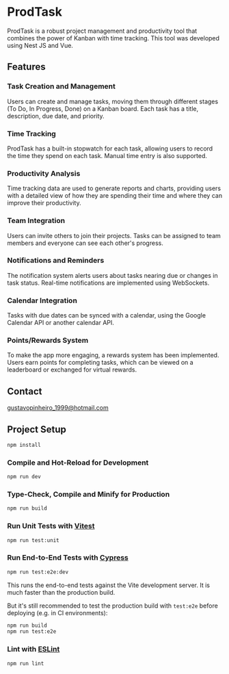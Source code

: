 # ProdTask

ProdTask is a robust project management and productivity tool that combines the power of Kanban with time tracking. This tool was developed using Nest JS and Vue.

## Features

### Task Creation and Management

Users can create and manage tasks, moving them through different stages (To Do, In Progress, Done) on a Kanban board. Each task has a title, description, due date, and priority.

### Time Tracking

ProdTask has a built-in stopwatch for each task, allowing users to record the time they spend on each task. Manual time entry is also supported.

### Productivity Analysis

Time tracking data are used to generate reports and charts, providing users with a detailed view of how they are spending their time and where they can improve their productivity.

### Team Integration

Users can invite others to join their projects. Tasks can be assigned to team members and everyone can see each other's progress.

### Notifications and Reminders

The notification system alerts users about tasks nearing due or changes in task status. Real-time notifications are implemented using WebSockets.

### Calendar Integration

Tasks with due dates can be synced with a calendar, using the Google Calendar API or another calendar API.

### Points/Rewards System

To make the app more engaging, a rewards system has been implemented. Users earn points for completing tasks, which can be viewed on a leaderboard or exchanged for virtual rewards.

## Contact

gustavopinheiro_1999@hotmail.com


## Project Setup

```sh
npm install
```

### Compile and Hot-Reload for Development

```sh
npm run dev
```

### Type-Check, Compile and Minify for Production

```sh
npm run build
```

### Run Unit Tests with [Vitest](https://vitest.dev/)

```sh
npm run test:unit
```

### Run End-to-End Tests with [Cypress](https://www.cypress.io/)

```sh
npm run test:e2e:dev
```

This runs the end-to-end tests against the Vite development server.
It is much faster than the production build.

But it's still recommended to test the production build with `test:e2e` before deploying (e.g. in CI environments):

```sh
npm run build
npm run test:e2e
```

### Lint with [ESLint](https://eslint.org/)

```sh
npm run lint
```
